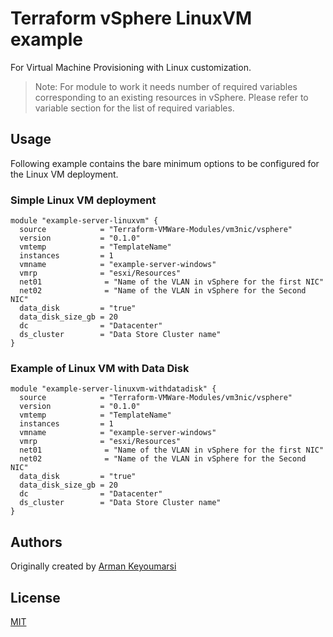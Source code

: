 # Terraform vSphere LinuxVM example

For Virtual Machine Provisioning with Linux customization.

> Note: For module to work it needs number of required variables corresponding to an existing resources in vSphere. Please refer to variable section for the list of required variables.

## Usage

Following example contains the bare minimum options to be configured for the Linux VM deployment.

### Simple Linux VM deployment

```hcl
module "example-server-linuxvm" {
  source            = "Terraform-VMWare-Modules/vm3nic/vsphere"
  version           = "0.1.0"
  vmtemp            = "TemplateName"
  instances         = 1
  vmname            = "example-server-windows"
  vmrp              = "esxi/Resources"  
  net01              = "Name of the VLAN in vSphere for the first NIC"
  net02              = "Name of the VLAN in vSphere for the Second NIC"
  data_disk         = "true"
  data_disk_size_gb = 20
  dc                = "Datacenter"
  ds_cluster        = "Data Store Cluster name"
}
```

### Example of Linux VM with Data Disk

```hcl
module "example-server-linuxvm-withdatadisk" {
  source            = "Terraform-VMWare-Modules/vm3nic/vsphere"
  version           = "0.1.0"
  vmtemp            = "TemplateName"
  instances         = 1
  vmname            = "example-server-windows"
  vmrp              = "esxi/Resources"  
  net01              = "Name of the VLAN in vSphere for the first NIC"
  net02              = "Name of the VLAN in vSphere for the Second NIC"
  data_disk         = "true"
  data_disk_size_gb = 20
  dc                = "Datacenter"
  ds_cluster        = "Data Store Cluster name"
}
```

## Authors

Originally created by [Arman Keyoumarsi](https://github.com/Arman-Keyoumarsi)

## License

[MIT](LICENSE)